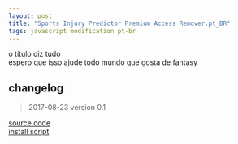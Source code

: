 ```yaml
---
layout: post
title: "Sports Injury Predictor Premium Access Remover.pt_BR"
tags: javascript modification pt-br
---
```


o título diz tudo  
espero que isso ajude todo mundo que gosta de fantasy

## changelog
> 2017-08-23 version 0.1

[source code](https://github.com/h01000110/js-scripts/blob/master/sportsinjurypredictor-premium-access-remover.user.js)  
[install script](https://github.com/h01000110/js-scripts/raw/master/sportsinjurypredictor-premium-access-remover.user.js)
